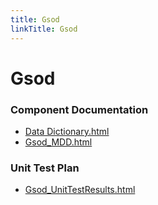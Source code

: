 ```yaml
---
title: Gsod
linkTitle: Gsod
---
```


# Gsod
### Component Documentation

- [Data Dictionary.html](doc/Data%20Dictionary.html)
- [Gsod_MDD.html](doc/Gsod_MDD.html)

### Unit Test Plan

- [Gsod_UnitTestResults.html](utp/tessy/report/Gsod_UnitTestResults.html)

